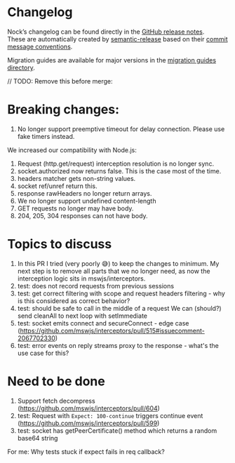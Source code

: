 # Changelog

Nock’s changelog can be found directly in the [GitHub release notes](https://github.com/nock/nock/releases).  
These are automatically created by [semantic-release](https://github.com/semantic-release/semantic-release) based on their [commit message conventions](https://semantic-release.gitbook.io/semantic-release#commit-message-format).

Migration guides are available for major versions in the [migration guides directory](https://github.com/nock/nock/tree/main/migration_guides).

// TODO: Remove this before merge:

# Breaking changes:

1. No longer support preemptive timeout for delay connection. Please use fake timers instead.

We increased our compatibility with Node.js:

1. Request (http.get/request) interception resolution is no longer sync.
2. socket.authorized now returns false. This is the case most of the time.
3. headers matcher gets non-string values.
4. socket ref/unref return this.
5. response rawHeaders no longer return arrays.
6. We no longer support undefined content-length
7. GET requests no longer may have body.
8. 204, 205, 304 responses can not have body.

# Topics to discuss

1. In this PR I tried (very poorly :sweat_smile:) to keep the changes to minimum. My next step is to remove all parts that we no longer need, as now the interception logic sits in mswjs/interceptors.
1. test: does not record requests from previous sessions
1. test: get correct filtering with scope and request headers filtering - why is this considered as correct behavior?
1. test: should be safe to call in the middle of a request
   We can (should?) send cleanAll to next loop with setImmediate
1. test: socket emits connect and secureConnect - edge case (https://github.com/mswjs/interceptors/pull/515#issuecomment-2067702330)
1. test: error events on reply streams proxy to the response - what's the use case for this?

# Need to be done

1. Support fetch decompress (https://github.com/mswjs/interceptors/pull/604)
2. test: Request with `Expect: 100-continue` triggers continue event (https://github.com/mswjs/interceptors/pull/599)
3. test: socket has getPeerCertificate() method which returns a random base64 string

For me:
Why tests stuck if expect fails in req callback?
